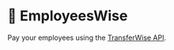 # :money_with_wings: EmployeesWise
Pay your employees using the [TransferWise API](https://api-docs.transferwise.com/#transferwise-api).

